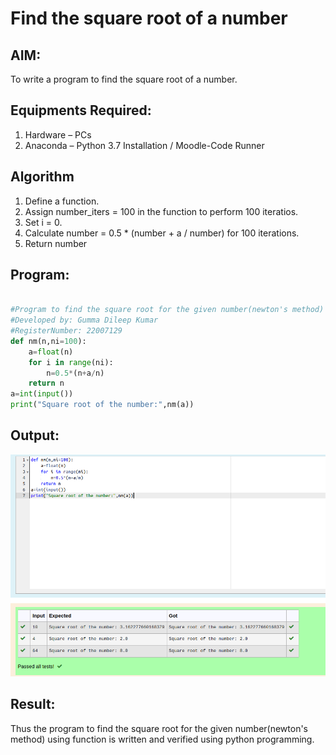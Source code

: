 # Find the square root of a number

## AIM:
To write a program to find the square root of a number.

## Equipments Required:
1. Hardware – PCs
2. Anaconda – Python 3.7 Installation / Moodle-Code Runner

## Algorithm
1. Define a function.
2. Assign number_iters = 100 in the function to perform 100 iteratios.
3. Set i = 0.
4. Calculate  number = 0.5 * (number + a / number) for 100 iterations.
5. Return number

## Program:
```python

#Program to find the square root for the given number(newton's method) using function.
#Developed by: Gumma Dileep Kumar
#RegisterNumber: 22007129
def nm(n,ni=100):
    a=float(n)
    for i in range(ni):
        n=0.5*(n+a/n)
    return n
a=int(input())
print("Square root of the number:",nm(a)) 

```






















































## Output:
![Square root of a number](/square_output.png)


## Result:
Thus the program to find the square root for the given number(newton's method) using function is written and verified using python programming.
